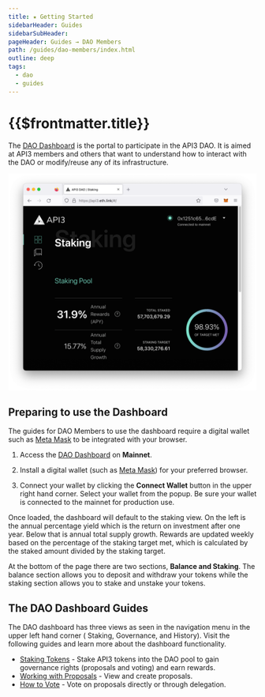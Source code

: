 ```yaml
---
title: ★ Getting Started
sidebarHeader: Guides
sidebarSubHeader:
pageHeader: Guides → DAO Members
path: /guides/dao-members/index.html
outline: deep
tags:
  - dao
  - guides
---
```


<PageHeader/>

<SearchHighlight/>

# {{$frontmatter.title}}

The [DAO Dashboard](https://dao.api3.org) is the portal to participate in the
API3 DAO. It is aimed at API3 members and others that want to understand how to
interact with the DAO or modify/reuse any of its infrastructure.

![dao-dashboard](../assets/images/dao-dashboard.png)

## Preparing to use the Dashboard

The guides for DAO Members to use the dashboard require a digital wallet such as
[Meta Mask](https://metamask.io/download/)<ExternalLinkImage/> to be integrated
with your browser.

1. Access the [DAO Dashboard](https://dao.api3.org) on **Mainnet**.

2. Install a digital wallet (such as
   [Meta Mask](https://metamask.io/download/)<ExternalLinkImage/>) for your
   preferred browser.

3. Connect your wallet by clicking the **Connect Wallet** button in the upper
   right hand corner. Select your wallet from the popup. Be sure your wallet is
   connected to the mainnet for production use.

Once loaded, the dashboard will default to the staking view. On the left is the
annual percentage yield which is the return on investment after one year. Below
that is annual total supply growth. Rewards are updated weekly based on the
percentage of the staking target met, which is calculated by the staked amount
divided by the staking target.

At the bottom of the page there are two sections, **Balance and Staking**. The
balance section allows you to deposit and withdraw your tokens while the staking
section allows you to stake and unstake your tokens.

## The DAO Dashboard Guides

The DAO dashboard has three views as seen in the navigation menu in the upper
left hand corner ( Staking, Governance, and History). Visit the following guides
and learn more about the dashboard functionality.

- [Staking Tokens](staking.md) - Stake API3 tokens into the DAO pool to gain
  governance rights (proposals and voting) and earn rewards.
- [Working with Proposals](proposals.md) - View and create proposals.
- [How to Vote](voting.md) - Vote on proposals directly or through delegation.
